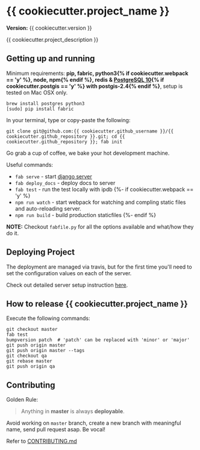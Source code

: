 {{ cookiecutter.project_name }}
==============================

__Version:__ {{ cookiecutter.version }}

{{ cookiecutter.project_description }}

## Getting up and running

Minimum requirements: **pip, fabric, python3{% if cookiecutter.webpack == 'y' %}, node, npm{% endif %}, redis & [PostgreSQL 10][install-postgres]{% if cookiecutter.postgis == 'y' %} with postgis-2.4{% endif %}**, setup is tested on Mac OSX only.

```
brew install postgres python3
[sudo] pip install fabric
```

[install-postgres]: http://www.gotealeaf.com/blog/how-to-install-postgresql-on-a-mac

In your terminal, type or copy-paste the following:

    git clone git@github.com:{{ cookiecutter.github_username }}/{{ cookiecutter.github_repository }}.git; cd {{ cookiecutter.github_repository }}; fab init

Go grab a cup of coffee, we bake your hot development machine.

Useful commands:

- `fab serve` - start [django server](http://localhost:8000/)
- `fab deploy_docs` - deploy docs to server
- `fab test` - run the test locally with ipdb
{%- if cookiecutter.webpack == 'y' %}
- `npm run watch` - start webpack for watching and compling static files and auto-reloading server.
- `npm run build` - build production staticfiles
{%- endif %}

**NOTE:** Checkout `fabfile.py` for all the options available and what/how they do it.


## Deploying Project

The deployment are managed via travis, but for the first time you'll need to set the configuration values on each of the server.

Check out detailed server setup instruction [here](docs/backend/server_config.md).

## How to release {{ cookiecutter.project_name }}

Execute the following commands:

```
git checkout master
fab test
bumpversion patch  # 'patch' can be replaced with 'minor' or 'major'
git push origin master
git push origin master --tags
git checkout qa
git rebase master
git push origin qa
```

## Contributing

Golden Rule:

> Anything in **master** is always **deployable**.

Avoid working on `master` branch, create a new branch with meaningful name, send pull request asap. Be vocal!

Refer to [CONTRIBUTING.md][contributing]

[contributing]: http://github.com/{{cookiecutter.github_username}}/{{cookiecutter.github_repository}}/tree/master/CONTRIBUTING.md
